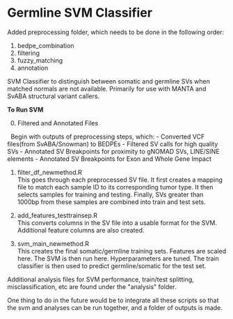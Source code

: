 # Germline SVM Classifier

Added preprocessing folder, which needs to be done in the following order:

1. bedpe_combination
2. filtering
3. fuzzy_matching
4. annotation

SVM Classifier to distinguish between somatic and germline SVs when matched normals are not available. Primarily for use with MANTA and SvABA structural variant callers.

**To Run SVM**

0. Filtered and Annotated Files

&nbsp; Begin with outputs of preprocessing steps, which:
    - Converted VCF files(from SvABA/Snowman) to BEDPEs
    - Filtered SV calls for high quality SVs
    - Annotated SV Breakpoints for proximity to gNOMAD SVs, LINE/SINE elements
    - Annotated SV Breakpoints for Exon and Whole Gene Impact 

1. filter_df_newmethod.R <br />
    This goes through each preprocessed SV file. It first creates a mapping file to match each sample ID to its corresponding tumor type. It then selects samples for training and testing. Finally, SVs greater than 1000bp from these samples are combined into train and test sets. 
    
2. add_features_testtrainsep.R <br />
    This converts columns in the SV file into a usable format for the SVM. Additional feature columns are also created. 
    
3. svm_main_newmethod.R <br />
    This creates the final somatic/germline training sets. Features are scaled here. The SVM is then run here. Hyperparameters are tuned. The train classifier is then used to predict germline/somatic for the test set. 


Additional analysis files for SVM performance, train/test splitting, misclassification, etc are found under the "analysis" folder. 

One thing to do in the future would be to integrate all these scripts so that the svm and analyses can be run together, and a folder of outputs is made. 
